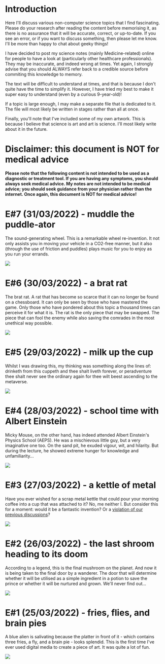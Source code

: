 # Introduction
Here I'll discuss various non-computer science topics that I find fascinating. Please do your research after reading the content before memorising it, as there is no assurance that it will be accurate, correct, or up-to-date. If you see an error, or if you want to discuss something, then please let me know. I'll be more than happy to chat about geeky things!

I have decided to post my science notes (mainly Medicine-related) online for people to have a look at (particularly other healthcare professionals). They may be inaccurate, and indeed wrong at times. Yet again, I strongly advise that you should ALWAYS refer back to a credible source before commiting this knowledge to memory.

The text will be difficult to understand at times, and that is because I don't quite have the time to simplify it. However, I have tried my best to make it super easy to understand (even by a curious 9-year-old)!

If a topic is large enough, I may make a separate file that is dedicated to it. The file will most likely be written in stages rather than all at once.

Finally, you'll note that I've included some of my own artwork. This is because I believe that science is art and art is science. I'll most likely write about it in the future.

# Disclaimer: this document is NOT for medical advice
**Please note that the following content is not intended to be used as a diagnostic or treatment tool. If you are having any symptoms, you should always seek medical advice. My notes are not intended to be medical advice; you should seek guidance from your physician rather than the internet. Once again, this document is NOT for medical advice!**

# E#7 (31/03/2022) - muddle the puddle-ator
The sound-generating wheel. This is a remarkable wheel re-invention. It not only assists you in moving your vehicle in a CO2-free manner, but it also (through the use of friction and puddles) plays music for you to enjoy as you run your errands.

![](https://lh3.googleusercontent.com/pw/AM-JKLXzTNlf3H9UXzg2jjLKlrYKVshdDSGbpKIbAedOnAOMnLAMrr4g-kJ5r3Uf6yxKlWbvcLoJEYd9-xhoF1RlmcZrdHbbGkUl7cxt_Bz-f99nAaewK7i22rqfv2NnCOLs9IWSKb7rHzvfhIxOaV64eg=w720-h711-no?authuser=0)

# E#6 (30/03/2022) - a brat rat
The brat rat. A rat that has become so scarce that it can no longer be found on a chessboard. It can only be seen by those who have mastered the game. Only those who have pondered about this topic a thousand times can perceive it for what it is. The rat is the only piece that may be swapped. The piece that can fool the enemy while also saving the comrades in the most unethical way possible.

![](https://lh3.googleusercontent.com/pw/AM-JKLW4ExSMpsQuv5h60pEQOGw9LEch6W_Echrua3UthUF9bVhn0HPhRNWrnLIBhKDyfkdW5Fq7L0JTrHbG9c_3cFDph01WmRoWP8OLJO4jma9OD8wWTyHWMm31SoVq53IhpaePMzPiW_DZAKpi1Vcpxg=w720-h714-no?authuser=0)

# E#5 (29/03/2022) - milk up the cup
Whilst I was drawing this, my thinking was something along the lines of: drinketh from this cuppeth and thee shalt liveth forever, or peradventure thee shalt never see the ordinary again for thee wilt beest ascending to the metaverse.

![](https://lh3.googleusercontent.com/pw/AM-JKLVPriEhSE6C7JLG-PaNH65oJnyyFwanTfMIGOLfLVFCkE90jcvmKOCtxTk_KbHnDIkJWgbrE4_SbTsBfKBhx04EwmcjroOl9ATwy3zowe404bJQW6tEWdkuLCjZNB0rFI3fMz17e8qkkYBDuKET6Q=w670-h609-no?authuser=0)

# E#4 (28/03/2022) - school time with Albert Einstein
Micky Mouse, on the other hand, has indeed attended Albert Einstein's Physics School (AEPS). He was a mischievous little guy, but a very imaginative one too. On the sand pit, he exuded vigour, wit, and hilarity. But during the lecture, he showed extreme hunger for knowledge and unfamiliarity...

![](https://lh3.googleusercontent.com/pw/AM-JKLU3elX3pVo78IeyEdfGTqzUcXzTqDiCg5YDh8eHZm_eUeNjcmyh1nqj7VaFXREycf63pd0yI7X8E61z9dQqFdCN6Na5urAjNnOPgcJdt4zTpLK8KlNQYMPF6vBuKZ4dyR63QI0dQ7iiVA3oOfnSog=w720-h721-no?authuser=0)

# E#3 (27/03/2022) - a kettle of metal
Have you ever wished for a scrap metal kettle that could pour your morning coffee into a cup that was attached to it? No, me neither I. But consider this for a moment: would it be a fantastic invention? Or a [violation of our previous discussions](https://github.com/hnvy/blog-1/blob/main/00.%20journal/01.%20logs/journal_1_logs.md#e7-12042022---reflect-on-it-ti)?

![](https://lh3.googleusercontent.com/pw/AM-JKLVzTlhWV3gpt6GEMyB_cZfAgFZJCdv_843fhuLxNr3s-iAIHcqRlxKY2E4Dm1PIr55TMvtYVIXNb0y5NgvW-SqUaBXse9snnJ_PX4tXtjIz9T12hHQNdIUA-5g5CHRvMdvOL78ItARaDUPL-Z42Cg=w720-h697-no?authuser=0)

# E#2 (26/03/2022) - the last shroom heading to its doom
According to a legend, this is the final mushroom on the planet. And now it is being taken to the final door by a wanderer. The door that will determine whether it will be utilised as a simple ingredient in a potion to save the prince or whether it will be nurtured and grown. We'll never find out...

![](https://lh3.googleusercontent.com/pw/AM-JKLXqosMZ0Z1odemHmccMdPmGN_xsrGyKKi2iRDRLVew1PM8-BxijfZ8KLycK53tKjlDeOaJtlGt96Y9XkOHC2s9feRBdQVl0VvgNlVn8XrdFQs8cA7kaa4WGuxT9U-Cd4BVPEgN8HsCGHmUMuCdO7A=w720-h718-no?authuser=0)

# E#1 (25/03/2022) - fries, flies, and brain pies
A blue alien is salivating because the platter in front of it - which contains three fries, a fly, and a brain pie - looks splendid. This is the first time I've ever used digital media to create a piece of art. It was quite a lot of fun.

![](https://lh3.googleusercontent.com/pw/AM-JKLXDlEkBjC4VBDeNRsyAC5B65dPs_gYgmjWEKBk1A-cjN437lRDerKnzhD069eon9Kh08uTnjCH6Tx2AnHm_7nZUbBvfUJ3n9l0Dz15dKugk_1EjZYlioV2sZeNlwZJEXpnoyv0A_ucIWwmYxmx84Q=w857-h782-no?authuser=0)

